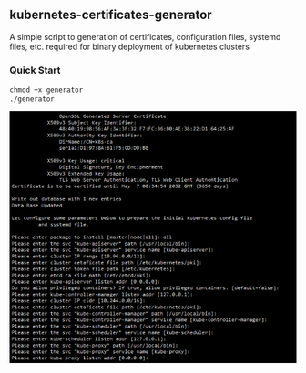 
## kubernetes-certificates-generator

A simple script to generation of certificates, configuration files, systemd files, etc.  required for binary deployment of kubernetes clusters

### Quick Start

```
chmod +x generator
./generator
```

![img1](./img1.png)
